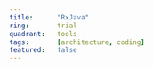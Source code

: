 ```yaml
---
title:      "RxJava"
ring:       trial
quadrant:   tools
tags:       [architecture, coding]
featured:   false
---
```


